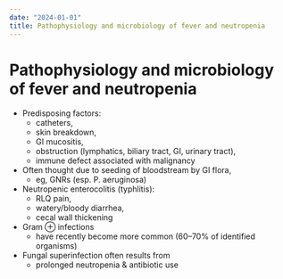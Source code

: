```yaml
---
date: "2024-01-01"
title: Pathophysiology and microbiology of fever and neutropenia
---
```


# Pathophysiology and microbiology of fever and neutropenia

- Predisposing factors:
	- catheters,
	- skin breakdown,
	- GI mucositis,
	- obstruction (lymphatics, biliary tract, GI, urinary tract),
	- immune defect associated with malignancy
- Often thought due to seeding of bloodstream by GI flora,
	- eg, GNRs (esp. P. aeruginosa)
- Neutropenic enterocolitis (typhlitis):
	- RLQ pain,
	- watery/bloody diarrhea,
	- cecal wall thickening
- Gram ⊕ infections
	- have recently become more common (60–70% of identified organisms)
- Fungal superinfection often results from
	- prolonged neutropenia & antibiotic use
